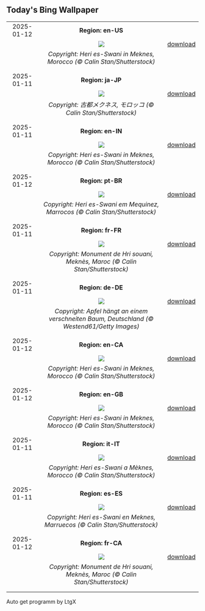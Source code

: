 ## Today's Bing Wallpaper
|      |      |      |
| :----: | :----: | :----: |
|2025-01-12|**Region: en-US**||
||![](https://www.bing.com/th?id=OHR.MeknesMorocco_EN-US6991915839_UHD.jpg&pid=hp&w=1152&h=648&rs=1&c=4)| [download](https://www.bing.com/th?id=OHR.MeknesMorocco_EN-US6991915839_UHD.jpg)|
||*Copyright: Heri es-Swani in Meknes, Morocco (© Calin Stan/Shutterstock)*
||
|||
|2025-01-11|**Region: ja-JP**||
||![](https://www.bing.com/th?id=OHR.MeknesMorocco_JA-JP3587132795_UHD.jpg&pid=hp&w=1152&h=648&rs=1&c=4)| [download](https://www.bing.com/th?id=OHR.MeknesMorocco_JA-JP3587132795_UHD.jpg)|
||*Copyright: 古都メクネス, モロッコ (© Calin Stan/Shutterstock)*
||
|||
|2025-01-11|**Region: en-IN**||
||![](https://www.bing.com/th?id=OHR.MeknesMorocco_EN-IN5856859042_UHD.jpg&pid=hp&w=1152&h=648&rs=1&c=4)| [download](https://www.bing.com/th?id=OHR.MeknesMorocco_EN-IN5856859042_UHD.jpg)|
||*Copyright: Heri es-Swani in Meknes, Morocco (© Calin Stan/Shutterstock)*
||
|||
|2025-01-12|**Region: pt-BR**||
||![](https://www.bing.com/th?id=OHR.MeknesMorocco_PT-BR7456607348_UHD.jpg&pid=hp&w=1152&h=648&rs=1&c=4)| [download](https://www.bing.com/th?id=OHR.MeknesMorocco_PT-BR7456607348_UHD.jpg)|
||*Copyright: Heri es-Swani em Mequinez, Marrocos (© Calin Stan/Shutterstock)*
||
|||
|2025-01-11|**Region: fr-FR**||
||![](https://www.bing.com/th?id=OHR.MeknesMorocco_FR-FR1385030402_UHD.jpg&pid=hp&w=1152&h=648&rs=1&c=4)| [download](https://www.bing.com/th?id=OHR.MeknesMorocco_FR-FR1385030402_UHD.jpg)|
||*Copyright: Monument de Hri souani, Meknès, Maroc (© Calin Stan/Shutterstock)*
||
|||
|2025-01-11|**Region: de-DE**||
||![](https://www.bing.com/th?id=OHR.GermanyAppleOnWinterTree_DE-DE6727700722_UHD.jpg&pid=hp&w=1152&h=648&rs=1&c=4)| [download](https://www.bing.com/th?id=OHR.GermanyAppleOnWinterTree_DE-DE6727700722_UHD.jpg)|
||*Copyright: Apfel hängt an einem verschneiten Baum, Deutschland (© Westend61/Getty Images)*
||
|||
|2025-01-12|**Region: en-CA**||
||![](https://www.bing.com/th?id=OHR.MeknesMorocco_EN-CA1168151057_UHD.jpg&pid=hp&w=1152&h=648&rs=1&c=4)| [download](https://www.bing.com/th?id=OHR.MeknesMorocco_EN-CA1168151057_UHD.jpg)|
||*Copyright: Heri es-Swani in Meknes, Morocco (© Calin Stan/Shutterstock)*
||
|||
|2025-01-12|**Region: en-GB**||
||![](https://www.bing.com/th?id=OHR.MeknesMorocco_EN-GB8766579158_UHD.jpg&pid=hp&w=1152&h=648&rs=1&c=4)| [download](https://www.bing.com/th?id=OHR.MeknesMorocco_EN-GB8766579158_UHD.jpg)|
||*Copyright: Heri es-Swani in Meknes, Morocco (© Calin Stan/Shutterstock)*
||
|||
|2025-01-11|**Region: it-IT**||
||![](https://www.bing.com/th?id=OHR.MeknesMorocco_IT-IT5907061739_UHD.jpg&pid=hp&w=1152&h=648&rs=1&c=4)| [download](https://www.bing.com/th?id=OHR.MeknesMorocco_IT-IT5907061739_UHD.jpg)|
||*Copyright: Heri es-Swani a Mèknes, Morocco (© Calin Stan/Shutterstock)*
||
|||
|2025-01-11|**Region: es-ES**||
||![](https://www.bing.com/th?id=OHR.MeknesMorocco_ES-ES8743532455_UHD.jpg&pid=hp&w=1152&h=648&rs=1&c=4)| [download](https://www.bing.com/th?id=OHR.MeknesMorocco_ES-ES8743532455_UHD.jpg)|
||*Copyright: Heri es-Swani en Meknes, Marruecos (© Calin Stan/Shutterstock)*
||
|||
|2025-01-12|**Region: fr-CA**||
||![](https://www.bing.com/th?id=OHR.MeknesMorocco_FR-CA1624434417_UHD.jpg&pid=hp&w=1152&h=648&rs=1&c=4)| [download](https://www.bing.com/th?id=OHR.MeknesMorocco_FR-CA1624434417_UHD.jpg)|
||*Copyright: Monument de Hri souani, Meknès, Maroc  (© Calin Stan/Shutterstock)*
||
|||

Auto get programm by LtgX

